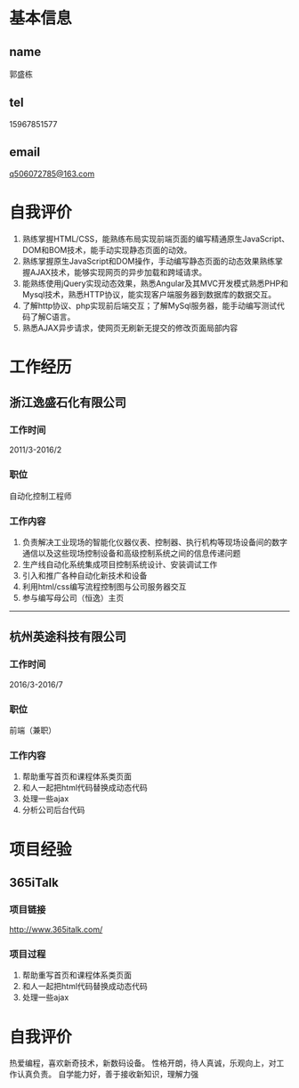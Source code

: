# 基本信息
## name
郭盛栋
## tel
15967851577
## email
q506072785@163.com

# 自我评价

1. 熟练掌握HTML/CSS，能熟练布局实现前端页面的编写精通原生JavaScript、DOM和BOM技术，能手动实现静态页面的动效。
2. 熟练掌握原生JavaScript和DOM操作，手动编写静态页面的动态效果熟练掌握AJAX技术，能够实现网页的异步加载和跨域请求。
3. 能熟练使用jQuery实现动态效果，熟悉Angular及其MVC开发模式熟悉PHP和Mysql技术，熟悉HTTP协议，能实现客户端服务器到数据库的数据交互。
4. 了解http协议、php实现前后端交互；了解MySql服务器，能手动编写测试代码了解C语言。
5. 熟悉AJAX异步请求，使网页无刷新无提交的修改页面局部内容

# 工作经历

## 浙江逸盛石化有限公司
### 工作时间
2011/3-2016/2
### 职位
自动化控制工程师                               
### 工作内容
1. 负责解决工业现场的智能化仪器仪表、控制器、执行机构等现场设备间的数字通信以及这些现场控制设备和高级控制系统之间的信息传递问题
2. 生产线自动化系统集成项目控制系统设计、安装调试工作
3. 引入和推广各种自动化新技术和设备
4. 利用html/css编写流程控制图与公司服务器交互
5. 参与编写母公司（恒逸）主页
-------------------------

##  杭州英途科技有限公司
### 工作时间
2016/3-2016/7
### 职位
前端（兼职）                               
### 工作内容
1. 帮助重写首页和课程体系类页面
2. 和人一起把html代码替换成动态代码
3. 处理一些ajax
4. 分析公司后台代码


# 项目经验

## 365iTalk
### 项目链接
http://www.365italk.com/  
### 项目过程

1. 帮助重写首页和课程体系类页面
2. 和人一起把html代码替换成动态代码
3. 处理一些ajax

# 自我评价

热爱编程，喜欢新奇技术，新数码设备。
性格开朗，待人真诚，乐观向上，对工作认真负责。
自学能力好，善于接收新知识，理解力强
